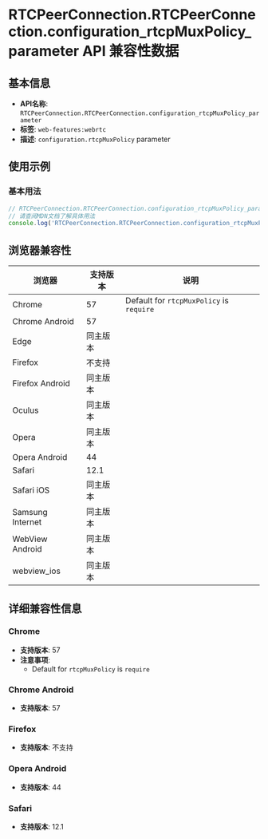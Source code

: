 # RTCPeerConnection.RTCPeerConnection.configuration_rtcpMuxPolicy_parameter API 兼容性数据

## 基本信息

- **API名称**: `RTCPeerConnection.RTCPeerConnection.configuration_rtcpMuxPolicy_parameter`
- **标签**: `web-features:webrtc`
- **描述**: `configuration.rtcpMuxPolicy` parameter

## 使用示例

### 基本用法

```javascript
// RTCPeerConnection.RTCPeerConnection.configuration_rtcpMuxPolicy_parameter 使用示例
// 请查阅MDN文档了解具体用法
console.log('RTCPeerConnection.RTCPeerConnection.configuration_rtcpMuxPolicy_parameter API');
```

## 浏览器兼容性

| 浏览器 | 支持版本 | 说明 |
|--------|----------|------|
| Chrome | 57 | Default for `rtcpMuxPolicy` is `require` |
| Chrome Android | 57 |  |
| Edge | 同主版本 |  |
| Firefox | 不支持 |  |
| Firefox Android | 同主版本 |  |
| Oculus | 同主版本 |  |
| Opera | 同主版本 |  |
| Opera Android | 44 |  |
| Safari | 12.1 |  |
| Safari iOS | 同主版本 |  |
| Samsung Internet | 同主版本 |  |
| WebView Android | 同主版本 |  |
| webview_ios | 同主版本 |  |

## 详细兼容性信息

### Chrome

- **支持版本**: 57
- **注意事项**:
  - Default for `rtcpMuxPolicy` is `require`

### Chrome Android

- **支持版本**: 57

### Firefox

- **支持版本**: 不支持

### Opera Android

- **支持版本**: 44

### Safari

- **支持版本**: 12.1

